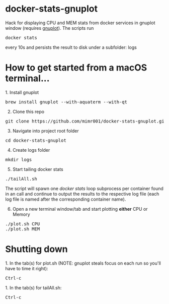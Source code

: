 # docker-stats-gnuplot
Hack for displaying CPU and MEM stats from docker services in gnuplot window (requires [gnuplot](http://www.gnuplot.info)).
The scripts run
<pre>
docker stats
</pre>
every 10s and persists the result to disk under a subfolder: logs

<h1>How to get started from a macOS terminal...</h1>
1. Install gnuplot
<pre>
brew install gnuplot --with-aquaterm --with-qt
</pre>

2. Clone this repo
<pre>
git clone https://github.com/mimr001/docker-stats-gnuplot.git
</pre>

3. Navigate into project root folder
<pre>
cd docker-stats-gnuplot
</pre>

4. Create logs folder
<pre>
mkdir logs
</pre>

5. Start tailing docker stats
<pre>
./tailAll.sh
</pre>
The script will spawn one _docker stats_ loop subprocess per container found in an call and continue to output the results to the respective log file (each log file is named after the corresponding container name).

6. Open a new terminal window/tab and start plotting __either__ CPU or Memory
<pre>
./plot.sh CPU
./plot.sh MEM
</pre>

<h1>Shutting down</h1>
1. In the tab(s) for plot.sh (NOTE: gnuplot steals focus on each run so you'll have to time it right):
<pre>
Ctrl-c
</pre>
1. In the tab(s) for tailAll.sh:
<pre>
Ctrl-c
</pre>
